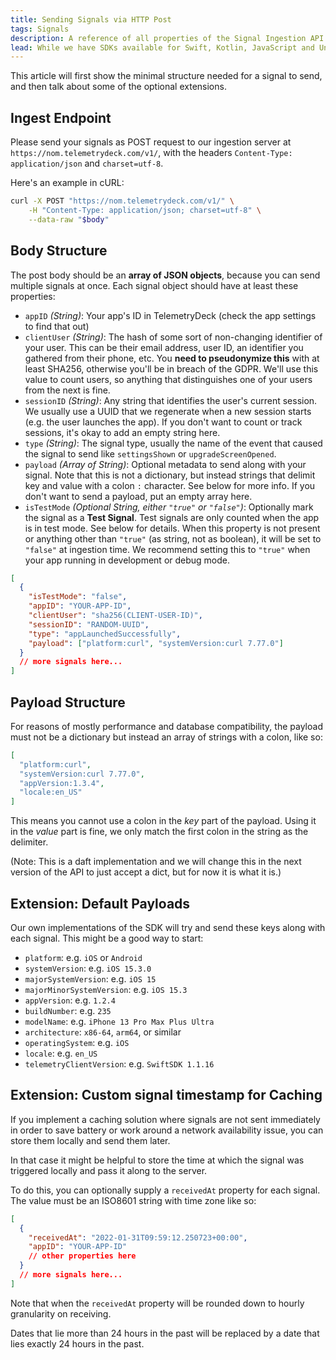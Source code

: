 ```yaml
---
title: Sending Signals via HTTP Post
tags: Signals
description: A reference of all properties of the Signal Ingestion API
lead: While we have SDKs available for Swift, Kotlin, JavaScript and Unity, developers who work with other languages and frameworks can also use TelemetryDeck by sending signals via HTTP POST request directly to our ingestion API. This is what our SDKs do.
---
```


This article will first show the minimal structure needed for a signal to send, and then talk about some of the optional extensions.

## Ingest Endpoint

Please send your signals as POST request to our ingestion server at `https://nom.telemetrydeck.com/v1/`, with the headers `Content-Type: application/json` and `charset=utf-8`.

Here's an example in cURL:

```bash
curl -X POST "https://nom.telemetrydeck.com/v1/" \
    -H "Content-Type: application/json; charset=utf-8" \
    --data-raw "$body"
```

## Body Structure

The post body should be an **array of JSON objects**, because you can send multiple signals at once. Each signal object should have at least these properties:

- `appID` _(String)_: Your app's ID in TelemetryDeck (check the app settings to find that out)
- `clientUser` _(String)_: The hash of some sort of non-changing identifier of your user. This can be their email address, user ID, an identifier you gathered from their phone, etc. You **need to pseudonymize this** with at least SHA256, otherwise you'll be in breach of the GDPR. We'll use this value to count users, so anything that distinguishes one of your users from the next is fine.
- `sessionID` _(String)_: Any string that identifies the user's current session. We usually use a UUID that we regenerate when a new session starts (e.g. the user launches the app). If you don't want to count or track sessions, it's okay to add an empty string here.
- `type` _(String)_: The signal type, usually the name of the event that caused the signal to send like `settingsShown` or `upgradeScreenOpened`.
- `payload` _(Array of String)_: Optional metadata to send along with your signal. Note that this is not a dictionary, but instead strings that delimit key and value with a colon `:` character. See below for more info. If you don't want to send a payload, put an empty array here.
- `isTestMode` _(Optional String, either `"true"` or `"false"`)_: Optionally mark the signal as a **Test Signal**. Test signals are only counted when the app is in test mode. See below for details. When this property is not present or anything other than `"true"` (as string, not as boolean), it will be set to `"false"` at ingestion time. We recommend setting this to `"true"` when your app running in development or debug mode.

```json
[
  {
    "isTestMode": "false",
    "appID": "YOUR-APP-ID",
    "clientUser": "sha256(CLIENT-USER-ID)",
    "sessionID": "RANDOM-UUID",
    "type": "appLaunchedSuccessfully",
    "payload": ["platform:curl", "systemVersion:curl 7.77.0"]
  }
  // more signals here...
]
```

## Payload Structure

For reasons of mostly performance and database compatibility, the payload must not be a dictionary but instead an array of strings with a colon, like so:

```json
[
  "platform:curl",
  "systemVersion:curl 7.77.0",
  "appVersion:1.3.4",
  "locale:en_US"
]
```

This means you cannot use a colon in the _key_ part of the payload. Using it in the _value_ part is fine, we only match the first colon in the string as the delimiter.

(Note: This is a daft implementation and we will change this in the next version of the API to just accept a dict, but for now it is what it is.)

## Extension: Default Payloads

Our own implementations of the SDK will try and send these keys along with each signal. This might be a good way to start:

- `platform`: e.g. `iOS` or `Android`
- `systemVersion`: e.g. `iOS 15.3.0`
- `majorSystemVersion`: e.g. `iOS 15`
- `majorMinorSystemVersion`: e.g. `iOS 15.3`
- `appVersion`: e.g. `1.2.4`
- `buildNumber`: e.g. `235`
- `modelName`: e.g. `iPhone 13 Pro Max Plus Ultra`
- `architecture`: `x86-64`, `arm64`, or similar
- `operatingSystem`: e.g. `iOS`
- `locale`: e.g. `en_US`
- `telemetryClientVersion`: e.g. `SwiftSDK 1.1.16`

## Extension: Custom signal timestamp for Caching

If you implement a caching solution where signals are not sent immediately in order to save battery or work around a network availability issue, you can store them locally and send them later.

In that case it might be helpful to store the time at which the signal was triggered locally and pass it along to the server.

To do this, you can optionally supply a `receivedAt` property for each signal. The value must be an ISO8601 string with time zone like so:

```json
[
  {
    "receivedAt": "2022-01-31T09:59:12.250723+00:00",
    "appID": "YOUR-APP-ID"
    // other properties here
  }
  // more signals here...
]
```

Note that when the `receivedAt` property will be rounded down to hourly granularity on receiving.

Dates that lie more than 24 hours in the past will be replaced by a date that lies exactly 24 hours in the past.

